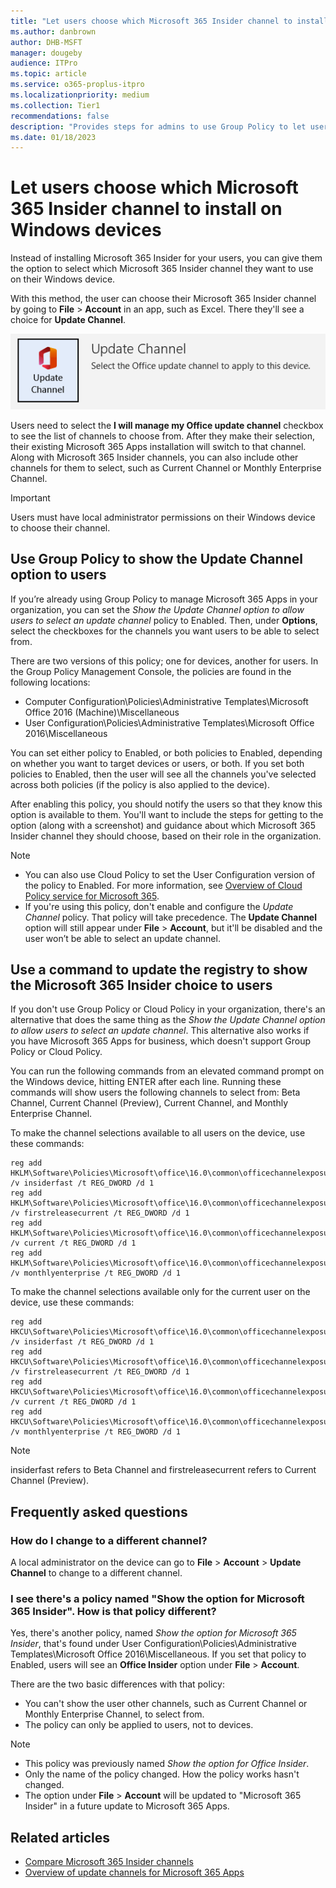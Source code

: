 ```yaml
---
title: "Let users choose which Microsoft 365 Insider channel to install on Windows devices"
ms.author: danbrown
author: DHB-MSFT
manager: dougeby
audience: ITPro
ms.topic: article
ms.service: o365-proplus-itpro
ms.localizationpriority: medium
ms.collection: Tier1
recommendations: false
description: "Provides steps for admins to use Group Policy to let users choose their Microsoft 365 Insider channel on Windows devices"
ms.date: 01/18/2023
---
```


# Let users choose which Microsoft 365 Insider channel to install on Windows devices

Instead of installing Microsoft 365 Insider for your users, you can give them the option to select which Microsoft 365 Insider channel they want to use on their Windows device.

With this method, the user can choose their Microsoft 365 Insider channel by going to **File** > **Account** in an app, such as Excel. There they'll see a choice for **Update Channel**.

![Update Channel option that appears under File > Account in an app](../../images/insider/update-channel-option.png)

Users need to select the **I will manage my Office update channel** checkbox to see the list of channels to choose from. After they make their selection, their existing Microsoft 365 Apps installation will switch to that channel. Along with Microsoft 365 Insider channels, you can also include other channels for them to select, such as Current Channel or Monthly Enterprise Channel.

> [!IMPORTANT]
> Users must have local administrator permissions on their Windows device to choose their channel.

## Use Group Policy to show the Update Channel option to users

If you’re already using Group Policy to manage Microsoft 365 Apps in your organization, you can set the *Show the Update Channel option to allow users to select an update channel* policy to Enabled. Then, under **Options**, select the checkboxes for the channels you want users to be able to select from.

There are two versions of this policy; one for devices, another for users. In the Group Policy Management Console, the policies are found in the following locations:

- Computer Configuration\Policies\Administrative Templates\Microsoft Office 2016 (Machine)\Miscellaneous
- User Configuration\Policies\Administrative Templates\Microsoft Office 2016\Miscellaneous

You can set either policy to Enabled, or both policies to Enabled, depending on whether you want to target devices or users, or both. If you set both policies to Enabled, then the user will see all the channels you've selected across both policies (if the policy is also applied to the device).

After enabling this policy, you should notify the users so that they know this option is available to them. You'll want to include the steps for getting to the option (along with a screenshot) and guidance about which Microsoft 365 Insider channel they should choose, based on their role in the organization.

> [!NOTE]
> - You can also use Cloud Policy to set the User Configuration version of the policy to Enabled. For more information, see [Overview of Cloud Policy service for Microsoft 365](../../admincenter/overview-cloud-policy.md).
> - If you're using this policy, don't enable and configure the *Update Channel* policy. That policy will take precedence. The **Update Channel** option will still appear under **File** > **Account**, but it'll be disabled and the user won’t be able to select an update channel.

## Use a command to update the registry to show the Microsoft 365 Insider choice to users

If you don't use Group Policy or Cloud Policy in your organization, there's an alternative that does the same thing as the *Show the Update Channel option to allow users to select an update channel*. This alternative also works if you have Microsoft 365 Apps for business, which doesn't support Group Policy or Cloud Policy.

You can run the following commands from an elevated command prompt on the Windows device, hitting ENTER after each line. Running these commands will show users the following channels to select from: Beta Channel, Current Channel (Preview), Current Channel, and Monthly Enterprise Channel.

To make the channel selections available to all users on the device, use these commands:

```console
reg add HKLM\Software\Policies\Microsoft\office\16.0\common\officechannelexposure /v insiderfast /t REG_DWORD /d 1
reg add HKLM\Software\Policies\Microsoft\office\16.0\common\officechannelexposure /v firstreleasecurrent /t REG_DWORD /d 1
reg add HKLM\Software\Policies\Microsoft\office\16.0\common\officechannelexposure /v current /t REG_DWORD /d 1
reg add HKLM\Software\Policies\Microsoft\office\16.0\common\officechannelexposure /v monthlyenterprise /t REG_DWORD /d 1
```

To make the channel selections available only for the current user on the device, use these commands:

```console
reg add HKCU\Software\Policies\Microsoft\office\16.0\common\officechannelexposure /v insiderfast /t REG_DWORD /d 1
reg add HKCU\Software\Policies\Microsoft\office\16.0\common\officechannelexposure /v firstreleasecurrent /t REG_DWORD /d 1
reg add HKCU\Software\Policies\Microsoft\office\16.0\common\officechannelexposure /v current /t REG_DWORD /d 1
reg add HKCU\Software\Policies\Microsoft\office\16.0\common\officechannelexposure /v monthlyenterprise /t REG_DWORD /d 1
```

> [!NOTE]
> insiderfast refers to Beta Channel and firstreleasecurrent refers to Current Channel (Preview).


## Frequently asked questions

### How do I change to a different channel?

A local administrator on the device can go to **File** > **Account** > **Update Channel** to change to a different channel.

### I see there's a policy named "Show the option for Microsoft 365 Insider". How is that policy different?

Yes, there's another policy, named *Show the option for Microsoft 365 Insider*, that's found under User Configuration\Policies\Administrative Templates\Microsoft Office 2016\Miscellaneous. If you set that policy to Enabled, users will see an **Office Insider** option under **File** > **Account**.

There are the two basic differences with that policy:

- You can't show the user other channels, such as Current Channel or Monthly Enterprise Channel, to select from.
- The policy can only be applied to users, not to devices.

> [!NOTE]
> - This policy was previously named *Show the option for Office Insider*.
> - Only the name of the policy changed. How the policy works hasn't changed.
> - The option under **File** > **Account** will be updated to "Microsoft 365 Insider" in a future update to Microsoft 365 Apps.


## Related articles

- [Compare Microsoft 365 Insider channels](../compare-channels.md)
- [Overview of update channels for Microsoft 365 Apps](../../updates/overview-update-channels.md)
